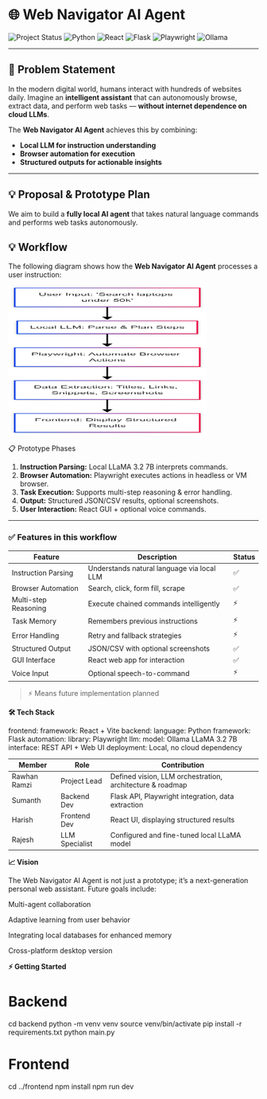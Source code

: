 
# 🌐 Web Navigator AI Agent

![Project Status](https://img.shields.io/badge/status-Prototype-blue)
![Python](https://img.shields.io/badge/Python-3.11-blue)
![React](https://img.shields.io/badge/React-18-blue)
![Flask](https://img.shields.io/badge/Flask-2.3-blue)
![Playwright](https://img.shields.io/badge/Playwright-Automation-blue)
![Ollama](https://img.shields.io/badge/LLM-Ollama-blue)

---

## 📌 Problem Statement
In the modern digital world, humans interact with hundreds of websites daily. Imagine an **intelligent assistant** that can autonomously browse, extract data, and perform web tasks — **without internet dependence on cloud LLMs**.  

The **Web Navigator AI Agent** achieves this by combining:  
- **Local LLM for instruction understanding**  
- **Browser automation for execution**  
- **Structured outputs for actionable insights**

---

## 💡 Proposal & Prototype Plan

We aim to build a **fully local AI agent** that takes natural language commands and performs web tasks autonomously.  

## 💡 Workflow

The following diagram shows how the **Web Navigator AI Agent** processes a user instruction:

<a href="mermaid-ai-diagram-2025-09-27-102903.png">
  <img src="mermaid-ai-diagram-2025-09-27-102903.png" alt="Workflow Diagram" width="400" height="300"/>
</a>


📋 Prototype Phases

1. **Instruction Parsing:** Local LLaMA 3.2 7B interprets commands.  
2. **Browser Automation:** Playwright executes actions in headless or VM browser.  
3. **Task Execution:** Supports multi-step reasoning & error handling.  
4. **Output:** Structured JSON/CSV results, optional screenshots.  
5. **User Interaction:** React GUI + optional voice commands.

---

### ✅ Features in this workflow

| Feature              | Description                                | Status |
| -------------------- | ------------------------------------------ | ------ |
| Instruction Parsing  | Understands natural language via local LLM | ✅     |
| Browser Automation   | Search, click, form fill, scrape           | ✅     |
| Multi-step Reasoning | Execute chained commands intelligently     | ⚡      |
| Task Memory          | Remembers previous instructions            | ⚡      |
| Error Handling       | Retry and fallback strategies              | ⚡      |
| Structured Output    | JSON/CSV with optional screenshots         | ✅     |
| GUI Interface        | React web app for interaction              | ✅     |
| Voice Input          | Optional speech-to-command                 | ⚡      |

> ⚡ Means future implementation planned

**🛠️ Tech Stack**

frontend:
  framework: React + Vite
backend:
  language: Python
  framework: Flask
automation:
  library: Playwright
llm:
  model: Ollama LLaMA 3.2 7B
interface: REST API + Web UI
deployment: Local, no cloud dependency

| **Member**   | **Role**       | **Contribution**                                          |
| ------------ | -------------- | --------------------------------------------------------- |
| Rawhan Ramzi | Project Lead   | Defined vision, LLM orchestration, architecture & roadmap |
| Sumanth      | Backend Dev    | Flask API, Playwright integration, data extraction        |
| Harish       | Frontend Dev   | React UI, displaying structured results                   |
| Rajesh       | LLM Specialist | Configured and fine-tuned local LLaMA model               |


**📈 Vision**

The Web Navigator AI Agent is not just a prototype; it’s a next-generation personal web assistant. Future goals include:

Multi-agent collaboration

Adaptive learning from user behavior

Integrating local databases for enhanced memory

Cross-platform desktop version

**⚡ Getting Started**

# Backend
cd backend
python -m venv venv
source venv/bin/activate
pip install -r requirements.txt
python main.py

# Frontend
cd ../frontend
npm install
npm run dev
